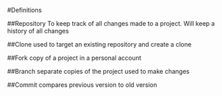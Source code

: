 #Definitions

##Repository
To keep track of all changes made to a project. Will keep a history of all changes

##Clone
used to target an existing repository and create a clone

##Fork
copy of a project in a personal account

##Branch
separate copies of the project used to make changes

##Commit
compares previous version to old version